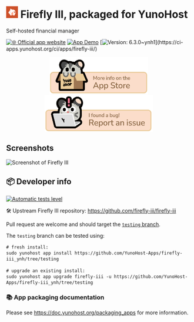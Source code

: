 <!--
N.B.: This README was automatically generated by <https://github.com/YunoHost/apps_tools/blob/main/readme_generator>
It shall NOT be edited by hand.
-->

<h1>
  <img src="https://raw.githubusercontent.com/YunoHost/apps/main/logos/firefly-iii.png" width="32px" alt="Logo of Firefly III">
  Firefly III, packaged for YunoHost
</h1>

Self-hosted financial manager

[![🌐 Official app website](https://img.shields.io/badge/Official_app_website-darkgreen?style=for-the-badge)](https://firefly-iii.org/)
[![App Demo](https://img.shields.io/badge/App_Demo-blue?style=for-the-badge)](https://demo.firefly-iii.org/login)
[![Version: 6.3.0~ynh1](https://img.shields.io/badge/Version-6.3.0~ynh1-rgb(18,138,11)?style=for-the-badge)](https://ci-apps.yunohost.org/ci/apps/firefly-iii/)

<div align="center">
<a href="https://apps.yunohost.org/app/firefly-iii"><img height="100px" src="https://github.com/YunoHost/yunohost-artwork/raw/refs/heads/main/badges/neopossum-badges/badge_more_info_on_the_appstore.svg"/></a>
<a href="https://github.com/YunoHost-Apps/firefly-iii_ynh/issues"><img height="100px" src="https://github.com/YunoHost/yunohost-artwork/raw/refs/heads/main/badges/neopossum-badges/badge_report_an_issue.svg"/></a>
</div>


## Screenshots
![Screenshot of Firefly III](./doc/screenshots/imac-complete.png)

## 📦 Developer info

[![Automatic tests level](https://apps.yunohost.org/badge/cilevel/firefly-iii)](https://ci-apps.yunohost.org/ci/apps/firefly-iii/)

🛠️ Upstream Firefly III repository: <https://github.com/firefly-iii/firefly-iii>

Pull request are welcome and should target the [`testing` branch](https://github.com/YunoHost-Apps/firefly-iii_ynh/tree/testing).

The `testing` branch can be tested using:
```
# fresh install:
sudo yunohost app install https://github.com/YunoHost-Apps/firefly-iii_ynh/tree/testing

# upgrade an existing install:
sudo yunohost app upgrade firefly-iii -u https://github.com/YunoHost-Apps/firefly-iii_ynh/tree/testing
```

### 📚 App packaging documentation

Please see <https://doc.yunohost.org/packaging_apps> for more information.
